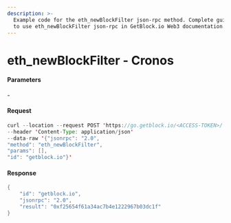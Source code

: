 ```yaml
---
description: >-
  Example code for the eth_newBlockFilter json-rpc method. Сomplete guide on how
  to use eth_newBlockFilter json-rpc in GetBlock.io Web3 documentation.
---
```


# eth\_newBlockFilter - Cronos

#### Parameters

\-

#### Request

```java
curl --location --request POST 'https://go.getblock.io/<ACCESS-TOKEN>/' 
--header 'Content-Type: application/json' 
--data-raw '{"jsonrpc": "2.0",
"method": "eth_newBlockFilter",
"params": [],
"id": "getblock.io"}'
```

#### Response

```java
{
    "id": "getblock.io",
    "jsonrpc": "2.0",
    "result": "0xf25654f61a34ac7b4e1222967b03dc1f"
}
```
